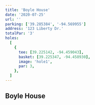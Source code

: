```yaml
---
title: 'Boyle House'
date: '2020-07-25'
url: ''
parking: ['39.285384', '-94.569955']
address: '123 Liberty Dr.'
totalPar: '3'
holes:
  [
    {
      tee: [39.225142, -94.459043],
      basket: [39.225347, -94.458930],
      image: 'hole1',
      par: 3,
    },
  ]
---
```


## Boyle House
